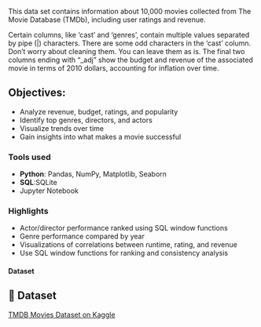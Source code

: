 This data set contains information about 10,000 movies collected from The Movie Database (TMDb), including user ratings and revenue.

Certain columns, like ‘cast’ and ‘genres’, contain multiple values separated by pipe (|) characters.
There are some odd characters in the ‘cast’ column. Don’t worry about cleaning them. You can leave them as is.
The final two columns ending with “_adj” show the budget and revenue of the associated movie in terms of 2010 dollars, accounting for inflation over time.

## Objectives:
- Analyze revenue, budget, ratings, and popularity
- Identify top genres, directors, and actors
- Visualize trends over time
- Gain insights into what makes a movie successful

### Tools used
- **Python**: Pandas, NumPy, Matplotlib, Seaborn
- **SQL**:SQLite
- Jupyter Notebook

### Highlights
- Actor/director performance ranked using SQL window functions
- Genre performance compared by year
- Visualizations of correlations between runtime, rating, and revenue
- Use SQL window functions for ranking and consistency analysis

#### Dataset
## 📁 Dataset

 [TMDB Movies Dataset on Kaggle](https://www.kaggle.com/datasets/tmdb/tmdb-movie-metadata)




